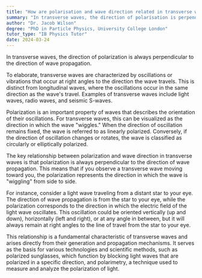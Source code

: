 ```yaml
---
title: "How are polarisation and wave direction related in transverse waves?"
summary: "In transverse waves, the direction of polarisation is perpendicular to the direction of wave propagation."
author: "Dr. Jacob Wilson"
degree: "PhD in Particle Physics, University College London"
tutor_type: "IB Physics Tutor"
date: 2024-03-24
---
```


In transverse waves, the direction of polarization is always perpendicular to the direction of wave propagation.

To elaborate, transverse waves are characterized by oscillations or vibrations that occur at right angles to the direction the wave travels. This is distinct from longitudinal waves, where the oscillations occur in the same direction as the wave's travel. Examples of transverse waves include light waves, radio waves, and seismic S-waves.

Polarization is an important property of waves that describes the orientation of their oscillations. For transverse waves, this can be visualized as the direction in which the wave "wiggles." When the direction of oscillation remains fixed, the wave is referred to as linearly polarized. Conversely, if the direction of oscillation changes or rotates, the wave is classified as circularly or elliptically polarized.

The key relationship between polarization and wave direction in transverse waves is that polarization is always perpendicular to the direction of wave propagation. This means that if you observe a transverse wave moving toward you, the polarization represents the direction in which the wave is "wiggling" from side to side.

For instance, consider a light wave traveling from a distant star to your eye. The direction of wave propagation is from the star to your eye, while the polarization corresponds to the direction in which the electric field of the light wave oscillates. This oscillation could be oriented vertically (up and down), horizontally (left and right), or at any angle in between, but it will always remain at right angles to the line of travel from the star to your eye.

This relationship is a fundamental characteristic of transverse waves and arises directly from their generation and propagation mechanisms. It serves as the basis for various technologies and scientific methods, such as polarized sunglasses, which function by blocking light waves that are polarized in a specific direction, and polarimetry, a technique used to measure and analyze the polarization of light.
    